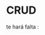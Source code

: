# CRUD

te hará falta :

<?php 

 define("SERVIDOR","localhost");
 define("USUARIO","root");
 define("PASSWORD","");
 define("BD","bd_escuela1");